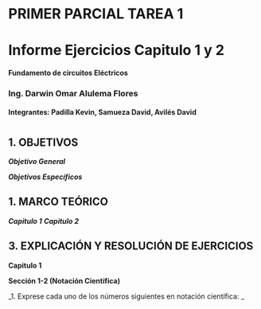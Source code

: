 # PRIMER PARCIAL TAREA 1


##

# Informe Ejercicios Capitulo 1 y 2
#### Fundamento de circuitos Eléctricos 
### Ing. Darwin Omar Alulema Flores

#### Integrantes: Padilla Kevin, Samueza David, Avilés David

#

## 1. OBJETIVOS
***Objetivo General***

 ***Objetivos Específicos***

## 1. MARCO TEÓRICO
***Capitulo 1***
***Capitulo 2***
## 3. EXPLICACIÓN Y RESOLUCIÓN DE EJERCICIOS
**Capitulo 1**

**Sección 1-2 (Notación Científica)**


 _1. Exprese cada uno de los números siguientes en notación científica: _
